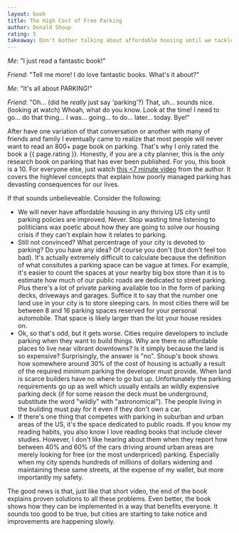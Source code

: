 ```yaml
---
layout: book
title: The High Cost of Free Parking
author: Donald Shoup 
rating: 5
takeaway: Don't bother talking about affordable housing until we tackle our mismanaged parking.
---
```


*Me*: "I just read a fantastic book!"
 
*Friend*: "Tell me more!  I do love fantastic books. What's it about?"

*Me*: "It's all about PARKING!"

*Friend*: "Oh... (did he *really* just say 'parking'?) That, uh... sounds
nice.  (looking at watch)  Whoah, what do you know. Look at the time! I need to go... do that
thing... I was... going... to do... later... today.  Bye!"

After have one variation of that conversation or another with many of friends
and family I eventually came to realize that most people will never want to
read an 800+ page book on parking.  That's why I only rated the book a {{ page.rating
}}.  Honestly, if you are a city planner, this is the *only* research book on
parking that has ever been published.  For you, this book is a 10.  For
everyone else, just watch [this <7 minute
video](https://www.youtube.com/watch?v=Akm7ik-H_7U) from the author.  It covers
the highlevel concepts that explain how poorly managed parking has devasting
consequences for our lives.

If that sounds unbelieveable.  Consider the following:

* We will never have affordable housing in any thriving US city until parking
  policies are improved.  Never.  Stop wasting time listening to politicians
wax poetic about how they are going to solve our housing crisis if they can't
explain how it relates to parking.
* Still not convinced?  What percentrage of your city is devoted to parking?  Do
  you have any idea?  Of course you don't (but don't feel too bad).  It's
actually extremely difficult to calculate because the definition of what
consitutes a parking space can be vague at times.  For example, it's easier to count the
spaces at your nearby big box store than it is to estimate how much of our
public roads are dedicated to street parking.  Plus there's a lot of private
parking available too in the form of parking decks, driveways and garages.  Suffice
it to say that the number one land use in your city is to store sleeping cars.
In most cities there will be between 8 and 16 parking spaces reserved for your
personal automobile.  That space is likely larger than the lot your house
resides on.
* Ok, so that's odd, but it gets worse.  Cities require developers to include
  parking when they want to build things.  Why are there no affordable places
to live near vibrant downtowns?  Is it simply because the land is so expensive?
Surprisingly, the answer is "no".  Shoup's book shows how somewhere around 30%
of the cost of housing is actually a result of the required minimum parking the
developer must provide.  When land is scarce builders have no where to go but
up.  Unfortunately the parking requirements go up as well which usually entails
an wildly expensive parking deck (if for some reason the deck must be underground,
substitute the word "wildly" with "astronomical").  The people living in the
building must pay for it even if they don't own a car.
* If there's one thing that competes with parking in suburban and urban areas
  of the US, it's the space dedicated to public roads.  If you know my reading
habits, you also know I love reading books that include clever studies.
However, I don't like hearing about them when they report how between 40% and
60% of the cars driving around urban areas are merely looking for free (or the
most underpriced) parking.  Especially when my city spends hundreds of millions
of dollars widening and maintaining these same streets, at the expense of my
wallet, but more importantly my safety.

The good news is that, just like that short video, the end of the book explains
proven solutions to all these problems.  Even better, the book shows how they
can be implemented in a way that benefits everyone.  It sounds too good to be
true, but cities are starting to take notice and improvements are happening
slowly.
